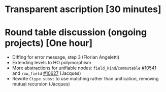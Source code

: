 
# Transparent ascription [30 minutes]

# Round table discussion (ongoing projects) [One hour]

- Diffing for error message, step 3 (Florian Angeletti)
- Extending levels to HO polymorphism
- More abstractions for unifiable nodes: `field_kind`/`commutable` [#10541](https://github.com/ocaml/ocaml/pull/10541) and `row_field` [#10627](https://github.com/ocaml/ocaml/pull/10627) (Jacques)
- Rewrite `Ctype.subst` to use matching rather than unification, removing mutual recursion (Jacques)
